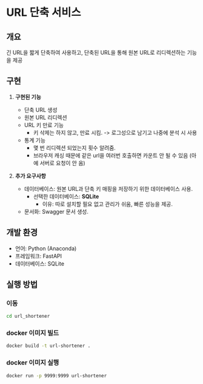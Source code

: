 # URL 단축 서비스

## 개요
긴 URL을 짧게 단축하여 사용하고, 단축된 URL을 통해 원본 URL로 리디렉션하는 기능을 제공

## 구현
1. **구현된 기능**
   - 단축 URL 생성
   - 원본 URL 리디렉션
   - URL 키 만료 기능
     - 키 삭제는 하지 않고, 만료 시킴. -> 로그성으로 남기고 나중에 분석 시 사용
   - 통계 기능
     - 몇 번 리디렉션 되었는지 횟수 알려줌.
     - 브라우저 캐싱 때문에 같은 url을 여러번 호출하면 카운트 안 될 수 있음 (아예 서버로 요청이 안 옴)

2. **추가 요구사항**
   - 데이터베이스: 원본 URL과 단축 키 매핑을 저장하기 위한 데이터베이스 사용.
     - 선택한 데이터베이스: **SQLite**
       - 이유: 따로 설치할 필요 없고 관리가 쉬움, 빠른 성능을 제공.
   - 문서화: Swagger 문서 생성.

## 개발 환경
- 언어: Python (Anaconda)
- 프레임워크: FastAPI
- 데이터베이스: SQLite



## 실행 방법

### 이동
```zsh
cd url_shortener
```

### docker 이미지 빌드
```zsh
docker build -t url-shortener .
```

### docker 이미지 실행
```zsh
docker run -p 9999:9999 url-shortener
```